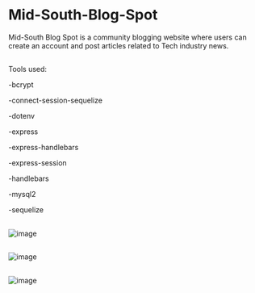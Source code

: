 # Mid-South-Blog-Spot
Mid-South Blog Spot is a community blogging website where users can create an account and post articles related to Tech industry news.
##
Tools used:

-bcrypt

-connect-session-sequelize

-dotenv

-express

-express-handlebars

-express-session

-handlebars

-mysql2

-sequelize

##
![image](https://user-images.githubusercontent.com/75334749/112684742-77de2e00-8e41-11eb-9298-64bbec72f55c.png)
##
![image](https://user-images.githubusercontent.com/75334749/112684831-9ba17400-8e41-11eb-8b7c-263518a86bfa.png)
##
![image](https://user-images.githubusercontent.com/75334749/112685423-87aa4200-8e42-11eb-9d9b-ff0b8732914f.png)
